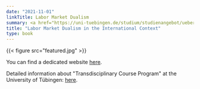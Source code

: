 ```yaml
---
date: "2021-11-01"
linkTitle: Labor Market Dualism
summary: <a href="https://uni-tuebingen.de/studium/studienangebot/ueberfachliche-kompetenzen/transdisciplinary-course-program/" target="_blank" rel="noopener noreferrer">"Transdisciplinary Course Program" at the University of T&#252;bingen</a>
title: "Labor Market Dualism in the International Context"
type: book
---
```


{{< figure src="featured.jpg" >}}


You can find a dedicated website <a href="https://dual-market.netlify.app/" target="_blank" rel="noopener noreferrer">here</a>.

Detailed information about "Transdisciplinary Course Program" at the University of T&#252;bingen: <a href="https://uni-tuebingen.de/studium/studienangebot/ueberfachliche-kompetenzen/transdisciplinary-course-program/" target="_blank" rel="noopener noreferrer">here</a>.   
